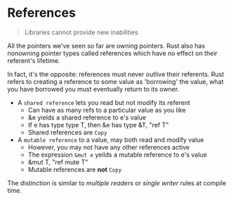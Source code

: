 # References

> Libraries cannot provide new inabilities

All the pointers we've seen so far are owning pointers. Rust also has nonowning pointer types called references which have no effect on their referent's lifetime.

In fact, it's the opposite: references must never outlive their referents. Rust refers to creating a reference to some value as 'borrowing' the value, what you have borrowed you must eventually return to its owner.

- A `shared reference` lets you read but not modify its referent
    - Can have as many refs to a particular value as you like
    - &e yields a shared reference to e's value
    - If e has type type T, then &e has type &T, "ref T"
    - Shared references are `Copy`
- A `mutable reference` to a value, may both read and modify value
    - However, you may not have any other references active
    - The expression `&mut e` yeilds a mutable reference to e's value
    - &mut T, "ref mute T"
    - Mutable references are **not** `Copy`

The distinction is similar to _multiple readers_ or _single writer_ rules at compile time.

